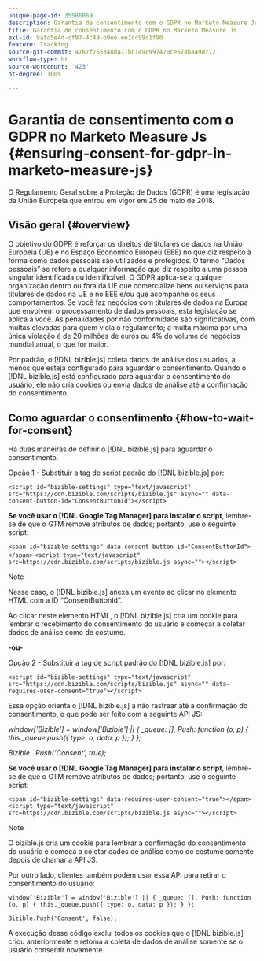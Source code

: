 ```yaml
---
unique-page-id: 35586069
description: Garantia de consentimento com o GDPR no Marketo Measure Js - Marketo Measure - Documentação do produto
title: Garantia de consentimento com o GDPR no Marketo Measure Js
exl-id: 9afc5e4d-cf97-4c49-b9ee-ee1cc99c1f90
feature: Tracking
source-git-commit: 4787f765348da71bc149c997470ce678ba498772
workflow-type: ht
source-wordcount: '423'
ht-degree: 100%

---
```


# Garantia de consentimento com o GDPR no Marketo Measure Js {#ensuring-consent-for-gdpr-in-marketo-measure-js}

O Regulamento Geral sobre a Proteção de Dados (GDPR) é uma legislação da União Europeia que entrou em vigor em 25 de maio de 2018.

## Visão geral {#overview}

O objetivo do GDPR é reforçar os direitos de titulares de dados na União Europeia (UE) e no Espaço Econômico Europeu (EEE) no que diz respeito à forma como dados pessoais são utilizados e protegidos. O termo “Dados pessoais” se refere a qualquer informação que diz respeito a uma pessoa singular identificada ou identificável. O GDPR aplica-se a qualquer organização dentro ou fora da UE que comercialize bens ou serviços para titulares de dados na UE e no EEE e/ou que acompanhe os seus comportamentos. Se você faz negócios com titulares de dados na Europa que envolvem o processamento de dados pessoais, esta legislação se aplica a você. As penalidades por não conformidade são significativas, com multas elevadas para quem viola o regulamento; a multa máxima por uma única violação é de 20 milhões de euros ou 4% do volume de negócios mundial anual, o que for maior.

Por padrão, o [!DNL bizible.js] coleta dados de análise dos usuários, a menos que esteja configurado para aguardar o consentimento. Quando o [!DNL bizible.js] está configurado para aguardar o consentimento do usuário, ele não cria cookies ou envia dados de análise até a confirmação do consentimento.

## Como aguardar o consentimento {#how-to-wait-for-consent}

Há duas maneiras de definir o [!DNL bizible.js] para aguardar o consentimento.

Opção 1 - Substituir a tag de script padrão do [!DNL bizible.js] por:

`<script id="bizible-settings" type="text/javascript" src="https://cdn.bizible.com/scripts/bizible.js" async="" data-consent-button-id="ConsentButtonId"></script>`

**Se você usar o [!DNL Google Tag Manager] para instalar o script**, lembre-se de que o GTM remove atributos de dados; portanto, use o seguinte script:

`<span id="bizible-settings" data-consent-button-id="ConsentButtonId"></span>`
`<script type="text/javascript" src=https://cdn.bizible.com/scripts/bizible.js async=""></script>`

>[!NOTE]
>
>Nesse caso, o [!DNL bizible.js] anexa um evento ao clicar no elemento HTML com a ID “ConsentButtonId”.

Ao clicar neste elemento HTML, o [!DNL bizible.js] cria um cookie para lembrar o recebimento do consentimento do usuário e começar a coletar dados de análise como de costume.

**-ou-**

Opção 2 - Substituir a tag de script padrão do [!DNL bizible.js] por:

`<script id="bizible-settings" type="text/javascript" src="https://cdn.bizible.com/scripts/bizible.js" async="" data-requires-user-consent="true"></script>`

Essa opção orienta o [!DNL bizible.js] a não rastrear até a confirmação do consentimento, o que pode ser feito com a seguinte API JS:

*window[&#39;Bizible&#39;] = window[&#39;Bizible&#39;] || { _queue: [], Push: function (o, p) { this._queue.push({ type: o, data: p }); } };*

*Bizible.  Push(&#39;Consent&#39;, true);*

**Se você usar o [!DNL Google Tag Manager] para instalar o script**, lembre-se de que o GTM remove atributos de dados; portanto, use o seguinte script:

`<span id="bizible-settings" data-requires-user-consent="true"></span>`
`<script type="text/javascript" src=https://cdn.bizible.com/scripts/bizible.js async=""></script>`

>[!NOTE]
>
>O bizible.js cria um cookie para lembrar a confirmação do consentimento do usuário e começa a coletar dados de análise como de costume somente depois de chamar a API JS.

Por outro lado, clientes também podem usar essa API para retirar o consentimento do usuário:

`window['Bizible'] = window['Bizible'] || { _queue: [], Push: function (o, p) { this._queue.push({ type: o, data: p }); } };`

`Bizible.Push('Consent', false);`

A execução desse código exclui todos os cookies que o [!DNL bizible.js] criou anteriormente e retoma a coleta de dados de análise somente se o usuário consentir novamente.
